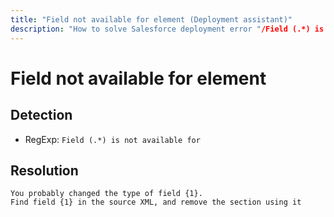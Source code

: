 ```yaml
---
title: "Field not available for element (Deployment assistant)"
description: "How to solve Salesforce deployment error "/Field (.*) is not available for""
---
```

<!-- markdownlint-disable MD013 -->
# Field not available for element

## Detection

- RegExp: `Field (.*) is not available for`

## Resolution

```shell
You probably changed the type of field {1}.
Find field {1} in the source XML, and remove the section using it
```
